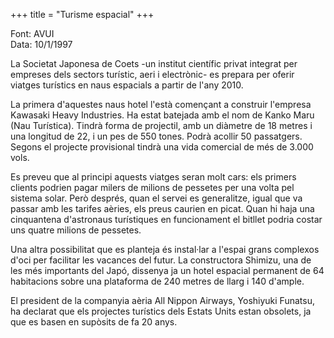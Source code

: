 +++
title = "Turisme espacial"
+++

Font: AVUI  
Data: 10/1/1997

La Societat Japonesa de Coets -un institut científic privat integrat per empreses dels sectors turístic, aeri i electrònic- es prepara per oferir viatges turístics en naus espacials a partir de l'any 2010.

La primera d'aquestes naus hotel l'està començant a construir l'empresa Kawasaki Heavy Industries. Ha estat batejada amb el nom de Kanko Maru (Nau Turística). Tindrà forma de projectil, amb un diàmetre de 18 metres i una longitud de 22, i un pes de 550 tones. Podrà acollir 50 passatgers. Segons el projecte provisional tindrà una vida comercial de més de 3.000 vols.

Es preveu que al principi aquests viatges seran molt cars: els primers clients podrien pagar milers de milions de pessetes per una volta pel sistema solar. Però després, quan el servei es generalitze, igual que va passar amb les tarifes aèries, els preus caurien en picat. Quan hi haja una cinquantena d'astronaus turístiques en funcionament el bitllet podria costar uns quatre milions de pessetes.

Una altra possibilitat que es planteja és instal·lar a l'espai grans complexos d'oci per facilitar les vacances del futur. La constructora Shimizu, una de les més importants del Japó, dissenya ja un hotel espacial permanent de 64 habitacions sobre una plataforma de 240 metres de llarg i 140 d'ample.

El president de la companyia aèria All Nippon Airways, Yoshiyuki Funatsu, ha declarat que els projectes turístics dels Estats Units estan obsolets, ja que es basen en supòsits de fa 20 anys.

